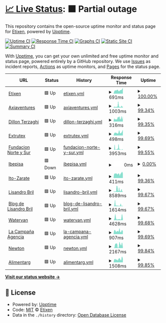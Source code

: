 # [📈 Live Status](https://Etixen.github.io/upptime): <!--live status--> **🟧 Partial outage**

This repository contains the open-source uptime monitor and status page for [Etixen](https://Etixen.github.io/upptime), powered by [Upptime](https://github.com/upptime/upptime).

[![Uptime CI](https://github.com/Etixen/upptime/workflows/Uptime%20CI/badge.svg)](https://github.com/Etixen/upptime/actions?query=workflow%3A%22Uptime+CI%22)
[![Response Time CI](https://github.com/Etixen/upptime/workflows/Response%20Time%20CI/badge.svg)](https://github.com/Etixen/upptime/actions?query=workflow%3A%22Response+Time+CI%22)
[![Graphs CI](https://github.com/Etixen/upptime/workflows/Graphs%20CI/badge.svg)](https://github.com/Etixen/upptime/actions?query=workflow%3A%22Graphs+CI%22)
[![Static Site CI](https://github.com/Etixen/upptime/workflows/Static%20Site%20CI/badge.svg)](https://github.com/Etixen/upptime/actions?query=workflow%3A%22Static+Site+CI%22)
[![Summary CI](https://github.com/Etixen/upptime/workflows/Summary%20CI/badge.svg)](https://github.com/Etixen/upptime/actions?query=workflow%3A%22Summary+CI%22)

With [Upptime](https://upptime.js.org), you can get your own unlimited and free uptime monitor and status page, powered entirely by a GitHub repository. We use [Issues](https://github.com/Etixen/upptime/issues) as incident reports, [Actions](https://github.com/Etixen/upptime/actions) as uptime monitors, and [Pages](https://Etixen.github.io/upptime) for the status page.

<!--start: status pages-->
<!-- This summary is generated by Upptime (https://github.com/upptime/upptime) -->
<!-- Do not edit this manually, your changes will be overwritten -->
<!-- prettier-ignore -->
| URL | Status | History | Response Time | Uptime |
| --- | ------ | ------- | ------------- | ------ |
| <img alt="" src="https://icons.duckduckgo.com/ip3/www.etixen.com.ico" height="13"> [Etixen](https://www.etixen.com) | 🟩 Up | [etixen.yml](https://github.com/Etixen/upptime/commits/HEAD/history/etixen.yml) | <details><summary><img alt="Response time graph" src="./graphs/etixen/response-time-week.png" height="20"> 691ms</summary><br><a href="https://etixen.github.io/upptime/history/etixen"><img alt="Response time 969" src="https://img.shields.io/endpoint?url=https%3A%2F%2Fraw.githubusercontent.com%2FEtixen%2Fupptime%2FHEAD%2Fapi%2Fetixen%2Fresponse-time.json"></a><br><a href="https://etixen.github.io/upptime/history/etixen"><img alt="24-hour response time 1095" src="https://img.shields.io/endpoint?url=https%3A%2F%2Fraw.githubusercontent.com%2FEtixen%2Fupptime%2FHEAD%2Fapi%2Fetixen%2Fresponse-time-day.json"></a><br><a href="https://etixen.github.io/upptime/history/etixen"><img alt="7-day response time 691" src="https://img.shields.io/endpoint?url=https%3A%2F%2Fraw.githubusercontent.com%2FEtixen%2Fupptime%2FHEAD%2Fapi%2Fetixen%2Fresponse-time-week.json"></a><br><a href="https://etixen.github.io/upptime/history/etixen"><img alt="30-day response time 620" src="https://img.shields.io/endpoint?url=https%3A%2F%2Fraw.githubusercontent.com%2FEtixen%2Fupptime%2FHEAD%2Fapi%2Fetixen%2Fresponse-time-month.json"></a><br><a href="https://etixen.github.io/upptime/history/etixen"><img alt="1-year response time 803" src="https://img.shields.io/endpoint?url=https%3A%2F%2Fraw.githubusercontent.com%2FEtixen%2Fupptime%2FHEAD%2Fapi%2Fetixen%2Fresponse-time-year.json"></a></details> | <details><summary><a href="https://etixen.github.io/upptime/history/etixen">100.00%</a></summary><a href="https://etixen.github.io/upptime/history/etixen"><img alt="All-time uptime 99.91%" src="https://img.shields.io/endpoint?url=https%3A%2F%2Fraw.githubusercontent.com%2FEtixen%2Fupptime%2FHEAD%2Fapi%2Fetixen%2Fuptime.json"></a><br><a href="https://etixen.github.io/upptime/history/etixen"><img alt="24-hour uptime 100.00%" src="https://img.shields.io/endpoint?url=https%3A%2F%2Fraw.githubusercontent.com%2FEtixen%2Fupptime%2FHEAD%2Fapi%2Fetixen%2Fuptime-day.json"></a><br><a href="https://etixen.github.io/upptime/history/etixen"><img alt="7-day uptime 100.00%" src="https://img.shields.io/endpoint?url=https%3A%2F%2Fraw.githubusercontent.com%2FEtixen%2Fupptime%2FHEAD%2Fapi%2Fetixen%2Fuptime-week.json"></a><br><a href="https://etixen.github.io/upptime/history/etixen"><img alt="30-day uptime 100.00%" src="https://img.shields.io/endpoint?url=https%3A%2F%2Fraw.githubusercontent.com%2FEtixen%2Fupptime%2FHEAD%2Fapi%2Fetixen%2Fuptime-month.json"></a><br><a href="https://etixen.github.io/upptime/history/etixen"><img alt="1-year uptime 100.00%" src="https://img.shields.io/endpoint?url=https%3A%2F%2Fraw.githubusercontent.com%2FEtixen%2Fupptime%2FHEAD%2Fapi%2Fetixen%2Fuptime-year.json"></a></details>
| <img alt="" src="https://icons.duckduckgo.com/ip3/www.axiaventures.com.ico" height="13"> [Axiaventures](http://www.axiaventures.com) | 🟩 Up | [axiaventures.yml](https://github.com/Etixen/upptime/commits/HEAD/history/axiaventures.yml) | <details><summary><img alt="Response time graph" src="./graphs/axiaventures/response-time-week.png" height="20"> 1003ms</summary><br><a href="https://etixen.github.io/upptime/history/axiaventures"><img alt="Response time 1316" src="https://img.shields.io/endpoint?url=https%3A%2F%2Fraw.githubusercontent.com%2FEtixen%2Fupptime%2FHEAD%2Fapi%2Faxiaventures%2Fresponse-time.json"></a><br><a href="https://etixen.github.io/upptime/history/axiaventures"><img alt="24-hour response time 979" src="https://img.shields.io/endpoint?url=https%3A%2F%2Fraw.githubusercontent.com%2FEtixen%2Fupptime%2FHEAD%2Fapi%2Faxiaventures%2Fresponse-time-day.json"></a><br><a href="https://etixen.github.io/upptime/history/axiaventures"><img alt="7-day response time 1003" src="https://img.shields.io/endpoint?url=https%3A%2F%2Fraw.githubusercontent.com%2FEtixen%2Fupptime%2FHEAD%2Fapi%2Faxiaventures%2Fresponse-time-week.json"></a><br><a href="https://etixen.github.io/upptime/history/axiaventures"><img alt="30-day response time 911" src="https://img.shields.io/endpoint?url=https%3A%2F%2Fraw.githubusercontent.com%2FEtixen%2Fupptime%2FHEAD%2Fapi%2Faxiaventures%2Fresponse-time-month.json"></a><br><a href="https://etixen.github.io/upptime/history/axiaventures"><img alt="1-year response time 1413" src="https://img.shields.io/endpoint?url=https%3A%2F%2Fraw.githubusercontent.com%2FEtixen%2Fupptime%2FHEAD%2Fapi%2Faxiaventures%2Fresponse-time-year.json"></a></details> | <details><summary><a href="https://etixen.github.io/upptime/history/axiaventures">99.34%</a></summary><a href="https://etixen.github.io/upptime/history/axiaventures"><img alt="All-time uptime 98.95%" src="https://img.shields.io/endpoint?url=https%3A%2F%2Fraw.githubusercontent.com%2FEtixen%2Fupptime%2FHEAD%2Fapi%2Faxiaventures%2Fuptime.json"></a><br><a href="https://etixen.github.io/upptime/history/axiaventures"><img alt="24-hour uptime 98.86%" src="https://img.shields.io/endpoint?url=https%3A%2F%2Fraw.githubusercontent.com%2FEtixen%2Fupptime%2FHEAD%2Fapi%2Faxiaventures%2Fuptime-day.json"></a><br><a href="https://etixen.github.io/upptime/history/axiaventures"><img alt="7-day uptime 99.34%" src="https://img.shields.io/endpoint?url=https%3A%2F%2Fraw.githubusercontent.com%2FEtixen%2Fupptime%2FHEAD%2Fapi%2Faxiaventures%2Fuptime-week.json"></a><br><a href="https://etixen.github.io/upptime/history/axiaventures"><img alt="30-day uptime 99.18%" src="https://img.shields.io/endpoint?url=https%3A%2F%2Fraw.githubusercontent.com%2FEtixen%2Fupptime%2FHEAD%2Fapi%2Faxiaventures%2Fuptime-month.json"></a><br><a href="https://etixen.github.io/upptime/history/axiaventures"><img alt="1-year uptime 99.75%" src="https://img.shields.io/endpoint?url=https%3A%2F%2Fraw.githubusercontent.com%2FEtixen%2Fupptime%2FHEAD%2Fapi%2Faxiaventures%2Fuptime-year.json"></a></details>
| <img alt="" src="https://icons.duckduckgo.com/ip3/www.dillonterzaghi.com.ar.ico" height="13"> [Dillon Terzaghi](https://www.dillonterzaghi.com.ar) | 🟩 Up | [dillon-terzaghi.yml](https://github.com/Etixen/upptime/commits/HEAD/history/dillon-terzaghi.yml) | <details><summary><img alt="Response time graph" src="./graphs/dillon-terzaghi/response-time-week.png" height="20"> 316ms</summary><br><a href="https://etixen.github.io/upptime/history/dillon-terzaghi"><img alt="Response time 359" src="https://img.shields.io/endpoint?url=https%3A%2F%2Fraw.githubusercontent.com%2FEtixen%2Fupptime%2FHEAD%2Fapi%2Fdillon-terzaghi%2Fresponse-time.json"></a><br><a href="https://etixen.github.io/upptime/history/dillon-terzaghi"><img alt="24-hour response time 409" src="https://img.shields.io/endpoint?url=https%3A%2F%2Fraw.githubusercontent.com%2FEtixen%2Fupptime%2FHEAD%2Fapi%2Fdillon-terzaghi%2Fresponse-time-day.json"></a><br><a href="https://etixen.github.io/upptime/history/dillon-terzaghi"><img alt="7-day response time 316" src="https://img.shields.io/endpoint?url=https%3A%2F%2Fraw.githubusercontent.com%2FEtixen%2Fupptime%2FHEAD%2Fapi%2Fdillon-terzaghi%2Fresponse-time-week.json"></a><br><a href="https://etixen.github.io/upptime/history/dillon-terzaghi"><img alt="30-day response time 330" src="https://img.shields.io/endpoint?url=https%3A%2F%2Fraw.githubusercontent.com%2FEtixen%2Fupptime%2FHEAD%2Fapi%2Fdillon-terzaghi%2Fresponse-time-month.json"></a><br><a href="https://etixen.github.io/upptime/history/dillon-terzaghi"><img alt="1-year response time 348" src="https://img.shields.io/endpoint?url=https%3A%2F%2Fraw.githubusercontent.com%2FEtixen%2Fupptime%2FHEAD%2Fapi%2Fdillon-terzaghi%2Fresponse-time-year.json"></a></details> | <details><summary><a href="https://etixen.github.io/upptime/history/dillon-terzaghi">99.35%</a></summary><a href="https://etixen.github.io/upptime/history/dillon-terzaghi"><img alt="All-time uptime 99.90%" src="https://img.shields.io/endpoint?url=https%3A%2F%2Fraw.githubusercontent.com%2FEtixen%2Fupptime%2FHEAD%2Fapi%2Fdillon-terzaghi%2Fuptime.json"></a><br><a href="https://etixen.github.io/upptime/history/dillon-terzaghi"><img alt="24-hour uptime 98.89%" src="https://img.shields.io/endpoint?url=https%3A%2F%2Fraw.githubusercontent.com%2FEtixen%2Fupptime%2FHEAD%2Fapi%2Fdillon-terzaghi%2Fuptime-day.json"></a><br><a href="https://etixen.github.io/upptime/history/dillon-terzaghi"><img alt="7-day uptime 99.35%" src="https://img.shields.io/endpoint?url=https%3A%2F%2Fraw.githubusercontent.com%2FEtixen%2Fupptime%2FHEAD%2Fapi%2Fdillon-terzaghi%2Fuptime-week.json"></a><br><a href="https://etixen.github.io/upptime/history/dillon-terzaghi"><img alt="30-day uptime 99.73%" src="https://img.shields.io/endpoint?url=https%3A%2F%2Fraw.githubusercontent.com%2FEtixen%2Fupptime%2FHEAD%2Fapi%2Fdillon-terzaghi%2Fuptime-month.json"></a><br><a href="https://etixen.github.io/upptime/history/dillon-terzaghi"><img alt="1-year uptime 99.85%" src="https://img.shields.io/endpoint?url=https%3A%2F%2Fraw.githubusercontent.com%2FEtixen%2Fupptime%2FHEAD%2Fapi%2Fdillon-terzaghi%2Fuptime-year.json"></a></details>
| <img alt="" src="https://icons.duckduckgo.com/ip3/www.extrutex.com.ar.ico" height="13"> [Extrutex](http://www.extrutex.com.ar) | 🟩 Up | [extrutex.yml](https://github.com/Etixen/upptime/commits/HEAD/history/extrutex.yml) | <details><summary><img alt="Response time graph" src="./graphs/extrutex/response-time-week.png" height="20"> 498ms</summary><br><a href="https://etixen.github.io/upptime/history/extrutex"><img alt="Response time 553" src="https://img.shields.io/endpoint?url=https%3A%2F%2Fraw.githubusercontent.com%2FEtixen%2Fupptime%2FHEAD%2Fapi%2Fextrutex%2Fresponse-time.json"></a><br><a href="https://etixen.github.io/upptime/history/extrutex"><img alt="24-hour response time 748" src="https://img.shields.io/endpoint?url=https%3A%2F%2Fraw.githubusercontent.com%2FEtixen%2Fupptime%2FHEAD%2Fapi%2Fextrutex%2Fresponse-time-day.json"></a><br><a href="https://etixen.github.io/upptime/history/extrutex"><img alt="7-day response time 498" src="https://img.shields.io/endpoint?url=https%3A%2F%2Fraw.githubusercontent.com%2FEtixen%2Fupptime%2FHEAD%2Fapi%2Fextrutex%2Fresponse-time-week.json"></a><br><a href="https://etixen.github.io/upptime/history/extrutex"><img alt="30-day response time 498" src="https://img.shields.io/endpoint?url=https%3A%2F%2Fraw.githubusercontent.com%2FEtixen%2Fupptime%2FHEAD%2Fapi%2Fextrutex%2Fresponse-time-month.json"></a><br><a href="https://etixen.github.io/upptime/history/extrutex"><img alt="1-year response time 515" src="https://img.shields.io/endpoint?url=https%3A%2F%2Fraw.githubusercontent.com%2FEtixen%2Fupptime%2FHEAD%2Fapi%2Fextrutex%2Fresponse-time-year.json"></a></details> | <details><summary><a href="https://etixen.github.io/upptime/history/extrutex">99.69%</a></summary><a href="https://etixen.github.io/upptime/history/extrutex"><img alt="All-time uptime 99.93%" src="https://img.shields.io/endpoint?url=https%3A%2F%2Fraw.githubusercontent.com%2FEtixen%2Fupptime%2FHEAD%2Fapi%2Fextrutex%2Fuptime.json"></a><br><a href="https://etixen.github.io/upptime/history/extrutex"><img alt="24-hour uptime 100.00%" src="https://img.shields.io/endpoint?url=https%3A%2F%2Fraw.githubusercontent.com%2FEtixen%2Fupptime%2FHEAD%2Fapi%2Fextrutex%2Fuptime-day.json"></a><br><a href="https://etixen.github.io/upptime/history/extrutex"><img alt="7-day uptime 99.69%" src="https://img.shields.io/endpoint?url=https%3A%2F%2Fraw.githubusercontent.com%2FEtixen%2Fupptime%2FHEAD%2Fapi%2Fextrutex%2Fuptime-week.json"></a><br><a href="https://etixen.github.io/upptime/history/extrutex"><img alt="30-day uptime 99.82%" src="https://img.shields.io/endpoint?url=https%3A%2F%2Fraw.githubusercontent.com%2FEtixen%2Fupptime%2FHEAD%2Fapi%2Fextrutex%2Fuptime-month.json"></a><br><a href="https://etixen.github.io/upptime/history/extrutex"><img alt="1-year uptime 99.88%" src="https://img.shields.io/endpoint?url=https%3A%2F%2Fraw.githubusercontent.com%2FEtixen%2Fupptime%2FHEAD%2Fapi%2Fextrutex%2Fuptime-year.json"></a></details>
| <img alt="" src="https://icons.duckduckgo.com/ip3/www.fundacionnorteysur.org.ar.ico" height="13"> [Fundacion Norte y Sur](http://www.fundacionnorteysur.org.ar) | 🟩 Up | [fundacion-norte-y-sur.yml](https://github.com/Etixen/upptime/commits/HEAD/history/fundacion-norte-y-sur.yml) | <details><summary><img alt="Response time graph" src="./graphs/fundacion-norte-y-sur/response-time-week.png" height="20"> 3953ms</summary><br><a href="https://etixen.github.io/upptime/history/fundacion-norte-y-sur"><img alt="Response time 936" src="https://img.shields.io/endpoint?url=https%3A%2F%2Fraw.githubusercontent.com%2FEtixen%2Fupptime%2FHEAD%2Fapi%2Ffundacion-norte-y-sur%2Fresponse-time.json"></a><br><a href="https://etixen.github.io/upptime/history/fundacion-norte-y-sur"><img alt="24-hour response time 1516" src="https://img.shields.io/endpoint?url=https%3A%2F%2Fraw.githubusercontent.com%2FEtixen%2Fupptime%2FHEAD%2Fapi%2Ffundacion-norte-y-sur%2Fresponse-time-day.json"></a><br><a href="https://etixen.github.io/upptime/history/fundacion-norte-y-sur"><img alt="7-day response time 3953" src="https://img.shields.io/endpoint?url=https%3A%2F%2Fraw.githubusercontent.com%2FEtixen%2Fupptime%2FHEAD%2Fapi%2Ffundacion-norte-y-sur%2Fresponse-time-week.json"></a><br><a href="https://etixen.github.io/upptime/history/fundacion-norte-y-sur"><img alt="30-day response time 1944" src="https://img.shields.io/endpoint?url=https%3A%2F%2Fraw.githubusercontent.com%2FEtixen%2Fupptime%2FHEAD%2Fapi%2Ffundacion-norte-y-sur%2Fresponse-time-month.json"></a><br><a href="https://etixen.github.io/upptime/history/fundacion-norte-y-sur"><img alt="1-year response time 978" src="https://img.shields.io/endpoint?url=https%3A%2F%2Fraw.githubusercontent.com%2FEtixen%2Fupptime%2FHEAD%2Fapi%2Ffundacion-norte-y-sur%2Fresponse-time-year.json"></a></details> | <details><summary><a href="https://etixen.github.io/upptime/history/fundacion-norte-y-sur">99.55%</a></summary><a href="https://etixen.github.io/upptime/history/fundacion-norte-y-sur"><img alt="All-time uptime 99.06%" src="https://img.shields.io/endpoint?url=https%3A%2F%2Fraw.githubusercontent.com%2FEtixen%2Fupptime%2FHEAD%2Fapi%2Ffundacion-norte-y-sur%2Fuptime.json"></a><br><a href="https://etixen.github.io/upptime/history/fundacion-norte-y-sur"><img alt="24-hour uptime 100.00%" src="https://img.shields.io/endpoint?url=https%3A%2F%2Fraw.githubusercontent.com%2FEtixen%2Fupptime%2FHEAD%2Fapi%2Ffundacion-norte-y-sur%2Fuptime-day.json"></a><br><a href="https://etixen.github.io/upptime/history/fundacion-norte-y-sur"><img alt="7-day uptime 99.55%" src="https://img.shields.io/endpoint?url=https%3A%2F%2Fraw.githubusercontent.com%2FEtixen%2Fupptime%2FHEAD%2Fapi%2Ffundacion-norte-y-sur%2Fuptime-week.json"></a><br><a href="https://etixen.github.io/upptime/history/fundacion-norte-y-sur"><img alt="30-day uptime 99.44%" src="https://img.shields.io/endpoint?url=https%3A%2F%2Fraw.githubusercontent.com%2FEtixen%2Fupptime%2FHEAD%2Fapi%2Ffundacion-norte-y-sur%2Fuptime-month.json"></a><br><a href="https://etixen.github.io/upptime/history/fundacion-norte-y-sur"><img alt="1-year uptime 99.81%" src="https://img.shields.io/endpoint?url=https%3A%2F%2Fraw.githubusercontent.com%2FEtixen%2Fupptime%2FHEAD%2Fapi%2Ffundacion-norte-y-sur%2Fuptime-year.json"></a></details>
| <img alt="" src="https://icons.duckduckgo.com/ip3/ibepisa.com.ar.ico" height="13"> [Ibepisa](http://ibepisa.com.ar) | 🟥 Down | [ibepisa.yml](https://github.com/Etixen/upptime/commits/HEAD/history/ibepisa.yml) | <details><summary><img alt="Response time graph" src="./graphs/ibepisa/response-time-week.png" height="20"> 0ms</summary><br><a href="https://etixen.github.io/upptime/history/ibepisa"><img alt="Response time 289" src="https://img.shields.io/endpoint?url=https%3A%2F%2Fraw.githubusercontent.com%2FEtixen%2Fupptime%2FHEAD%2Fapi%2Fibepisa%2Fresponse-time.json"></a><br><a href="https://etixen.github.io/upptime/history/ibepisa"><img alt="24-hour response time 0" src="https://img.shields.io/endpoint?url=https%3A%2F%2Fraw.githubusercontent.com%2FEtixen%2Fupptime%2FHEAD%2Fapi%2Fibepisa%2Fresponse-time-day.json"></a><br><a href="https://etixen.github.io/upptime/history/ibepisa"><img alt="7-day response time 0" src="https://img.shields.io/endpoint?url=https%3A%2F%2Fraw.githubusercontent.com%2FEtixen%2Fupptime%2FHEAD%2Fapi%2Fibepisa%2Fresponse-time-week.json"></a><br><a href="https://etixen.github.io/upptime/history/ibepisa"><img alt="30-day response time 0" src="https://img.shields.io/endpoint?url=https%3A%2F%2Fraw.githubusercontent.com%2FEtixen%2Fupptime%2FHEAD%2Fapi%2Fibepisa%2Fresponse-time-month.json"></a><br><a href="https://etixen.github.io/upptime/history/ibepisa"><img alt="1-year response time 274" src="https://img.shields.io/endpoint?url=https%3A%2F%2Fraw.githubusercontent.com%2FEtixen%2Fupptime%2FHEAD%2Fapi%2Fibepisa%2Fresponse-time-year.json"></a></details> | <details><summary><a href="https://etixen.github.io/upptime/history/ibepisa">0.00%</a></summary><a href="https://etixen.github.io/upptime/history/ibepisa"><img alt="All-time uptime 82.84%" src="https://img.shields.io/endpoint?url=https%3A%2F%2Fraw.githubusercontent.com%2FEtixen%2Fupptime%2FHEAD%2Fapi%2Fibepisa%2Fuptime.json"></a><br><a href="https://etixen.github.io/upptime/history/ibepisa"><img alt="24-hour uptime 0.00%" src="https://img.shields.io/endpoint?url=https%3A%2F%2Fraw.githubusercontent.com%2FEtixen%2Fupptime%2FHEAD%2Fapi%2Fibepisa%2Fuptime-day.json"></a><br><a href="https://etixen.github.io/upptime/history/ibepisa"><img alt="7-day uptime 0.00%" src="https://img.shields.io/endpoint?url=https%3A%2F%2Fraw.githubusercontent.com%2FEtixen%2Fupptime%2FHEAD%2Fapi%2Fibepisa%2Fuptime-week.json"></a><br><a href="https://etixen.github.io/upptime/history/ibepisa"><img alt="30-day uptime 0.00%" src="https://img.shields.io/endpoint?url=https%3A%2F%2Fraw.githubusercontent.com%2FEtixen%2Fupptime%2FHEAD%2Fapi%2Fibepisa%2Fuptime-month.json"></a><br><a href="https://etixen.github.io/upptime/history/ibepisa"><img alt="1-year uptime 53.35%" src="https://img.shields.io/endpoint?url=https%3A%2F%2Fraw.githubusercontent.com%2FEtixen%2Fupptime%2FHEAD%2Fapi%2Fibepisa%2Fuptime-year.json"></a></details>
| <img alt="" src="https://icons.duckduckgo.com/ip3/www.ito-zarate.com.ar.ico" height="13"> [Ito-Zarate](http://www.ito-zarate.com.ar) | 🟩 Up | [ito-zarate.yml](https://github.com/Etixen/upptime/commits/HEAD/history/ito-zarate.yml) | <details><summary><img alt="Response time graph" src="./graphs/ito-zarate/response-time-week.png" height="20"> 411ms</summary><br><a href="https://etixen.github.io/upptime/history/ito-zarate"><img alt="Response time 542" src="https://img.shields.io/endpoint?url=https%3A%2F%2Fraw.githubusercontent.com%2FEtixen%2Fupptime%2FHEAD%2Fapi%2Fito-zarate%2Fresponse-time.json"></a><br><a href="https://etixen.github.io/upptime/history/ito-zarate"><img alt="24-hour response time 494" src="https://img.shields.io/endpoint?url=https%3A%2F%2Fraw.githubusercontent.com%2FEtixen%2Fupptime%2FHEAD%2Fapi%2Fito-zarate%2Fresponse-time-day.json"></a><br><a href="https://etixen.github.io/upptime/history/ito-zarate"><img alt="7-day response time 411" src="https://img.shields.io/endpoint?url=https%3A%2F%2Fraw.githubusercontent.com%2FEtixen%2Fupptime%2FHEAD%2Fapi%2Fito-zarate%2Fresponse-time-week.json"></a><br><a href="https://etixen.github.io/upptime/history/ito-zarate"><img alt="30-day response time 813" src="https://img.shields.io/endpoint?url=https%3A%2F%2Fraw.githubusercontent.com%2FEtixen%2Fupptime%2FHEAD%2Fapi%2Fito-zarate%2Fresponse-time-month.json"></a><br><a href="https://etixen.github.io/upptime/history/ito-zarate"><img alt="1-year response time 489" src="https://img.shields.io/endpoint?url=https%3A%2F%2Fraw.githubusercontent.com%2FEtixen%2Fupptime%2FHEAD%2Fapi%2Fito-zarate%2Fresponse-time-year.json"></a></details> | <details><summary><a href="https://etixen.github.io/upptime/history/ito-zarate">99.36%</a></summary><a href="https://etixen.github.io/upptime/history/ito-zarate"><img alt="All-time uptime 93.52%" src="https://img.shields.io/endpoint?url=https%3A%2F%2Fraw.githubusercontent.com%2FEtixen%2Fupptime%2FHEAD%2Fapi%2Fito-zarate%2Fuptime.json"></a><br><a href="https://etixen.github.io/upptime/history/ito-zarate"><img alt="24-hour uptime 98.01%" src="https://img.shields.io/endpoint?url=https%3A%2F%2Fraw.githubusercontent.com%2FEtixen%2Fupptime%2FHEAD%2Fapi%2Fito-zarate%2Fuptime-day.json"></a><br><a href="https://etixen.github.io/upptime/history/ito-zarate"><img alt="7-day uptime 99.36%" src="https://img.shields.io/endpoint?url=https%3A%2F%2Fraw.githubusercontent.com%2FEtixen%2Fupptime%2FHEAD%2Fapi%2Fito-zarate%2Fuptime-week.json"></a><br><a href="https://etixen.github.io/upptime/history/ito-zarate"><img alt="30-day uptime 99.02%" src="https://img.shields.io/endpoint?url=https%3A%2F%2Fraw.githubusercontent.com%2FEtixen%2Fupptime%2FHEAD%2Fapi%2Fito-zarate%2Fuptime-month.json"></a><br><a href="https://etixen.github.io/upptime/history/ito-zarate"><img alt="1-year uptime 81.27%" src="https://img.shields.io/endpoint?url=https%3A%2F%2Fraw.githubusercontent.com%2FEtixen%2Fupptime%2FHEAD%2Fapi%2Fito-zarate%2Fuptime-year.json"></a></details>
| <img alt="" src="https://icons.duckduckgo.com/ip3/www.lisandrobril.com.ico" height="13"> [Lisandro Bril](https://www.lisandrobril.com) | 🟩 Up | [lisandro-bril.yml](https://github.com/Etixen/upptime/commits/HEAD/history/lisandro-bril.yml) | <details><summary><img alt="Response time graph" src="./graphs/lisandro-bril/response-time-week.png" height="20"> 8589ms</summary><br><a href="https://etixen.github.io/upptime/history/lisandro-bril"><img alt="Response time 2460" src="https://img.shields.io/endpoint?url=https%3A%2F%2Fraw.githubusercontent.com%2FEtixen%2Fupptime%2FHEAD%2Fapi%2Flisandro-bril%2Fresponse-time.json"></a><br><a href="https://etixen.github.io/upptime/history/lisandro-bril"><img alt="24-hour response time 5971" src="https://img.shields.io/endpoint?url=https%3A%2F%2Fraw.githubusercontent.com%2FEtixen%2Fupptime%2FHEAD%2Fapi%2Flisandro-bril%2Fresponse-time-day.json"></a><br><a href="https://etixen.github.io/upptime/history/lisandro-bril"><img alt="7-day response time 8589" src="https://img.shields.io/endpoint?url=https%3A%2F%2Fraw.githubusercontent.com%2FEtixen%2Fupptime%2FHEAD%2Fapi%2Flisandro-bril%2Fresponse-time-week.json"></a><br><a href="https://etixen.github.io/upptime/history/lisandro-bril"><img alt="30-day response time 4951" src="https://img.shields.io/endpoint?url=https%3A%2F%2Fraw.githubusercontent.com%2FEtixen%2Fupptime%2FHEAD%2Fapi%2Flisandro-bril%2Fresponse-time-month.json"></a><br><a href="https://etixen.github.io/upptime/history/lisandro-bril"><img alt="1-year response time 3079" src="https://img.shields.io/endpoint?url=https%3A%2F%2Fraw.githubusercontent.com%2FEtixen%2Fupptime%2FHEAD%2Fapi%2Flisandro-bril%2Fresponse-time-year.json"></a></details> | <details><summary><a href="https://etixen.github.io/upptime/history/lisandro-bril">99.67%</a></summary><a href="https://etixen.github.io/upptime/history/lisandro-bril"><img alt="All-time uptime 99.76%" src="https://img.shields.io/endpoint?url=https%3A%2F%2Fraw.githubusercontent.com%2FEtixen%2Fupptime%2FHEAD%2Fapi%2Flisandro-bril%2Fuptime.json"></a><br><a href="https://etixen.github.io/upptime/history/lisandro-bril"><img alt="24-hour uptime 100.00%" src="https://img.shields.io/endpoint?url=https%3A%2F%2Fraw.githubusercontent.com%2FEtixen%2Fupptime%2FHEAD%2Fapi%2Flisandro-bril%2Fuptime-day.json"></a><br><a href="https://etixen.github.io/upptime/history/lisandro-bril"><img alt="7-day uptime 99.67%" src="https://img.shields.io/endpoint?url=https%3A%2F%2Fraw.githubusercontent.com%2FEtixen%2Fupptime%2FHEAD%2Fapi%2Flisandro-bril%2Fuptime-week.json"></a><br><a href="https://etixen.github.io/upptime/history/lisandro-bril"><img alt="30-day uptime 99.68%" src="https://img.shields.io/endpoint?url=https%3A%2F%2Fraw.githubusercontent.com%2FEtixen%2Fupptime%2FHEAD%2Fapi%2Flisandro-bril%2Fuptime-month.json"></a><br><a href="https://etixen.github.io/upptime/history/lisandro-bril"><img alt="1-year uptime 99.61%" src="https://img.shields.io/endpoint?url=https%3A%2F%2Fraw.githubusercontent.com%2FEtixen%2Fupptime%2FHEAD%2Fapi%2Flisandro-bril%2Fuptime-year.json"></a></details>
| <img alt="" src="https://icons.duckduckgo.com/ip3/blog.lisandrobril.com.ico" height="13"> [Blog de Lisandro Bril](https://blog.lisandrobril.com) | 🟩 Up | [blog-de-lisandro-bril.yml](https://github.com/Etixen/upptime/commits/HEAD/history/blog-de-lisandro-bril.yml) | <details><summary><img alt="Response time graph" src="./graphs/blog-de-lisandro-bril/response-time-week.png" height="20"> 1614ms</summary><br><a href="https://etixen.github.io/upptime/history/blog-de-lisandro-bril"><img alt="Response time 667" src="https://img.shields.io/endpoint?url=https%3A%2F%2Fraw.githubusercontent.com%2FEtixen%2Fupptime%2FHEAD%2Fapi%2Fblog-de-lisandro-bril%2Fresponse-time.json"></a><br><a href="https://etixen.github.io/upptime/history/blog-de-lisandro-bril"><img alt="24-hour response time 1367" src="https://img.shields.io/endpoint?url=https%3A%2F%2Fraw.githubusercontent.com%2FEtixen%2Fupptime%2FHEAD%2Fapi%2Fblog-de-lisandro-bril%2Fresponse-time-day.json"></a><br><a href="https://etixen.github.io/upptime/history/blog-de-lisandro-bril"><img alt="7-day response time 1614" src="https://img.shields.io/endpoint?url=https%3A%2F%2Fraw.githubusercontent.com%2FEtixen%2Fupptime%2FHEAD%2Fapi%2Fblog-de-lisandro-bril%2Fresponse-time-week.json"></a><br><a href="https://etixen.github.io/upptime/history/blog-de-lisandro-bril"><img alt="30-day response time 964" src="https://img.shields.io/endpoint?url=https%3A%2F%2Fraw.githubusercontent.com%2FEtixen%2Fupptime%2FHEAD%2Fapi%2Fblog-de-lisandro-bril%2Fresponse-time-month.json"></a><br><a href="https://etixen.github.io/upptime/history/blog-de-lisandro-bril"><img alt="1-year response time 749" src="https://img.shields.io/endpoint?url=https%3A%2F%2Fraw.githubusercontent.com%2FEtixen%2Fupptime%2FHEAD%2Fapi%2Fblog-de-lisandro-bril%2Fresponse-time-year.json"></a></details> | <details><summary><a href="https://etixen.github.io/upptime/history/blog-de-lisandro-bril">99.67%</a></summary><a href="https://etixen.github.io/upptime/history/blog-de-lisandro-bril"><img alt="All-time uptime 99.85%" src="https://img.shields.io/endpoint?url=https%3A%2F%2Fraw.githubusercontent.com%2FEtixen%2Fupptime%2FHEAD%2Fapi%2Fblog-de-lisandro-bril%2Fuptime.json"></a><br><a href="https://etixen.github.io/upptime/history/blog-de-lisandro-bril"><img alt="24-hour uptime 100.00%" src="https://img.shields.io/endpoint?url=https%3A%2F%2Fraw.githubusercontent.com%2FEtixen%2Fupptime%2FHEAD%2Fapi%2Fblog-de-lisandro-bril%2Fuptime-day.json"></a><br><a href="https://etixen.github.io/upptime/history/blog-de-lisandro-bril"><img alt="7-day uptime 99.67%" src="https://img.shields.io/endpoint?url=https%3A%2F%2Fraw.githubusercontent.com%2FEtixen%2Fupptime%2FHEAD%2Fapi%2Fblog-de-lisandro-bril%2Fuptime-week.json"></a><br><a href="https://etixen.github.io/upptime/history/blog-de-lisandro-bril"><img alt="30-day uptime 99.68%" src="https://img.shields.io/endpoint?url=https%3A%2F%2Fraw.githubusercontent.com%2FEtixen%2Fupptime%2FHEAD%2Fapi%2Fblog-de-lisandro-bril%2Fuptime-month.json"></a><br><a href="https://etixen.github.io/upptime/history/blog-de-lisandro-bril"><img alt="1-year uptime 99.69%" src="https://img.shields.io/endpoint?url=https%3A%2F%2Fraw.githubusercontent.com%2FEtixen%2Fupptime%2FHEAD%2Fapi%2Fblog-de-lisandro-bril%2Fuptime-year.json"></a></details>
| <img alt="" src="https://icons.duckduckgo.com/ip3/watervan.com.ar.ico" height="13"> [Watervan](https://watervan.com.ar) | 🟩 Up | [watervan.yml](https://github.com/Etixen/upptime/commits/HEAD/history/watervan.yml) | <details><summary><img alt="Response time graph" src="./graphs/watervan/response-time-week.png" height="20"> 4628ms</summary><br><a href="https://etixen.github.io/upptime/history/watervan"><img alt="Response time 2483" src="https://img.shields.io/endpoint?url=https%3A%2F%2Fraw.githubusercontent.com%2FEtixen%2Fupptime%2FHEAD%2Fapi%2Fwatervan%2Fresponse-time.json"></a><br><a href="https://etixen.github.io/upptime/history/watervan"><img alt="24-hour response time 8845" src="https://img.shields.io/endpoint?url=https%3A%2F%2Fraw.githubusercontent.com%2FEtixen%2Fupptime%2FHEAD%2Fapi%2Fwatervan%2Fresponse-time-day.json"></a><br><a href="https://etixen.github.io/upptime/history/watervan"><img alt="7-day response time 4628" src="https://img.shields.io/endpoint?url=https%3A%2F%2Fraw.githubusercontent.com%2FEtixen%2Fupptime%2FHEAD%2Fapi%2Fwatervan%2Fresponse-time-week.json"></a><br><a href="https://etixen.github.io/upptime/history/watervan"><img alt="30-day response time 3643" src="https://img.shields.io/endpoint?url=https%3A%2F%2Fraw.githubusercontent.com%2FEtixen%2Fupptime%2FHEAD%2Fapi%2Fwatervan%2Fresponse-time-month.json"></a><br><a href="https://etixen.github.io/upptime/history/watervan"><img alt="1-year response time 2634" src="https://img.shields.io/endpoint?url=https%3A%2F%2Fraw.githubusercontent.com%2FEtixen%2Fupptime%2FHEAD%2Fapi%2Fwatervan%2Fresponse-time-year.json"></a></details> | <details><summary><a href="https://etixen.github.io/upptime/history/watervan">99.68%</a></summary><a href="https://etixen.github.io/upptime/history/watervan"><img alt="All-time uptime 88.60%" src="https://img.shields.io/endpoint?url=https%3A%2F%2Fraw.githubusercontent.com%2FEtixen%2Fupptime%2FHEAD%2Fapi%2Fwatervan%2Fuptime.json"></a><br><a href="https://etixen.github.io/upptime/history/watervan"><img alt="24-hour uptime 100.00%" src="https://img.shields.io/endpoint?url=https%3A%2F%2Fraw.githubusercontent.com%2FEtixen%2Fupptime%2FHEAD%2Fapi%2Fwatervan%2Fuptime-day.json"></a><br><a href="https://etixen.github.io/upptime/history/watervan"><img alt="7-day uptime 99.68%" src="https://img.shields.io/endpoint?url=https%3A%2F%2Fraw.githubusercontent.com%2FEtixen%2Fupptime%2FHEAD%2Fapi%2Fwatervan%2Fuptime-week.json"></a><br><a href="https://etixen.github.io/upptime/history/watervan"><img alt="30-day uptime 99.86%" src="https://img.shields.io/endpoint?url=https%3A%2F%2Fraw.githubusercontent.com%2FEtixen%2Fupptime%2FHEAD%2Fapi%2Fwatervan%2Fuptime-month.json"></a><br><a href="https://etixen.github.io/upptime/history/watervan"><img alt="1-year uptime 99.70%" src="https://img.shields.io/endpoint?url=https%3A%2F%2Fraw.githubusercontent.com%2FEtixen%2Fupptime%2FHEAD%2Fapi%2Fwatervan%2Fuptime-year.json"></a></details>
| <img alt="" src="https://icons.duckduckgo.com/ip3/agencialc.com.ar.ico" height="13"> [La Campaña Agencia](https://agencialc.com.ar) | 🟩 Up | [la-campana-agencia.yml](https://github.com/Etixen/upptime/commits/HEAD/history/la-campana-agencia.yml) | <details><summary><img alt="Response time graph" src="./graphs/la-campana-agencia/response-time-week.png" height="20"> 907ms</summary><br><a href="https://etixen.github.io/upptime/history/la-campana-agencia"><img alt="Response time 705" src="https://img.shields.io/endpoint?url=https%3A%2F%2Fraw.githubusercontent.com%2FEtixen%2Fupptime%2FHEAD%2Fapi%2Fla-campana-agencia%2Fresponse-time.json"></a><br><a href="https://etixen.github.io/upptime/history/la-campana-agencia"><img alt="24-hour response time 992" src="https://img.shields.io/endpoint?url=https%3A%2F%2Fraw.githubusercontent.com%2FEtixen%2Fupptime%2FHEAD%2Fapi%2Fla-campana-agencia%2Fresponse-time-day.json"></a><br><a href="https://etixen.github.io/upptime/history/la-campana-agencia"><img alt="7-day response time 907" src="https://img.shields.io/endpoint?url=https%3A%2F%2Fraw.githubusercontent.com%2FEtixen%2Fupptime%2FHEAD%2Fapi%2Fla-campana-agencia%2Fresponse-time-week.json"></a><br><a href="https://etixen.github.io/upptime/history/la-campana-agencia"><img alt="30-day response time 773" src="https://img.shields.io/endpoint?url=https%3A%2F%2Fraw.githubusercontent.com%2FEtixen%2Fupptime%2FHEAD%2Fapi%2Fla-campana-agencia%2Fresponse-time-month.json"></a><br><a href="https://etixen.github.io/upptime/history/la-campana-agencia"><img alt="1-year response time 742" src="https://img.shields.io/endpoint?url=https%3A%2F%2Fraw.githubusercontent.com%2FEtixen%2Fupptime%2FHEAD%2Fapi%2Fla-campana-agencia%2Fresponse-time-year.json"></a></details> | <details><summary><a href="https://etixen.github.io/upptime/history/la-campana-agencia">99.69%</a></summary><a href="https://etixen.github.io/upptime/history/la-campana-agencia"><img alt="All-time uptime 99.69%" src="https://img.shields.io/endpoint?url=https%3A%2F%2Fraw.githubusercontent.com%2FEtixen%2Fupptime%2FHEAD%2Fapi%2Fla-campana-agencia%2Fuptime.json"></a><br><a href="https://etixen.github.io/upptime/history/la-campana-agencia"><img alt="24-hour uptime 100.00%" src="https://img.shields.io/endpoint?url=https%3A%2F%2Fraw.githubusercontent.com%2FEtixen%2Fupptime%2FHEAD%2Fapi%2Fla-campana-agencia%2Fuptime-day.json"></a><br><a href="https://etixen.github.io/upptime/history/la-campana-agencia"><img alt="7-day uptime 99.69%" src="https://img.shields.io/endpoint?url=https%3A%2F%2Fraw.githubusercontent.com%2FEtixen%2Fupptime%2FHEAD%2Fapi%2Fla-campana-agencia%2Fuptime-week.json"></a><br><a href="https://etixen.github.io/upptime/history/la-campana-agencia"><img alt="30-day uptime 99.93%" src="https://img.shields.io/endpoint?url=https%3A%2F%2Fraw.githubusercontent.com%2FEtixen%2Fupptime%2FHEAD%2Fapi%2Fla-campana-agencia%2Fuptime-month.json"></a><br><a href="https://etixen.github.io/upptime/history/la-campana-agencia"><img alt="1-year uptime 99.90%" src="https://img.shields.io/endpoint?url=https%3A%2F%2Fraw.githubusercontent.com%2FEtixen%2Fupptime%2FHEAD%2Fapi%2Fla-campana-agencia%2Fuptime-year.json"></a></details>
| <img alt="" src="https://icons.duckduckgo.com/ip3/www.newton.com.ar.ico" height="13"> [Newton](https://www.newton.com.ar) | 🟩 Up | [newton.yml](https://github.com/Etixen/upptime/commits/HEAD/history/newton.yml) | <details><summary><img alt="Response time graph" src="./graphs/newton/response-time-week.png" height="20"> 2167ms</summary><br><a href="https://etixen.github.io/upptime/history/newton"><img alt="Response time 951" src="https://img.shields.io/endpoint?url=https%3A%2F%2Fraw.githubusercontent.com%2FEtixen%2Fupptime%2FHEAD%2Fapi%2Fnewton%2Fresponse-time.json"></a><br><a href="https://etixen.github.io/upptime/history/newton"><img alt="24-hour response time 2308" src="https://img.shields.io/endpoint?url=https%3A%2F%2Fraw.githubusercontent.com%2FEtixen%2Fupptime%2FHEAD%2Fapi%2Fnewton%2Fresponse-time-day.json"></a><br><a href="https://etixen.github.io/upptime/history/newton"><img alt="7-day response time 2167" src="https://img.shields.io/endpoint?url=https%3A%2F%2Fraw.githubusercontent.com%2FEtixen%2Fupptime%2FHEAD%2Fapi%2Fnewton%2Fresponse-time-week.json"></a><br><a href="https://etixen.github.io/upptime/history/newton"><img alt="30-day response time 2247" src="https://img.shields.io/endpoint?url=https%3A%2F%2Fraw.githubusercontent.com%2FEtixen%2Fupptime%2FHEAD%2Fapi%2Fnewton%2Fresponse-time-month.json"></a><br><a href="https://etixen.github.io/upptime/history/newton"><img alt="1-year response time 921" src="https://img.shields.io/endpoint?url=https%3A%2F%2Fraw.githubusercontent.com%2FEtixen%2Fupptime%2FHEAD%2Fapi%2Fnewton%2Fresponse-time-year.json"></a></details> | <details><summary><a href="https://etixen.github.io/upptime/history/newton">99.84%</a></summary><a href="https://etixen.github.io/upptime/history/newton"><img alt="All-time uptime 67.04%" src="https://img.shields.io/endpoint?url=https%3A%2F%2Fraw.githubusercontent.com%2FEtixen%2Fupptime%2FHEAD%2Fapi%2Fnewton%2Fuptime.json"></a><br><a href="https://etixen.github.io/upptime/history/newton"><img alt="24-hour uptime 100.00%" src="https://img.shields.io/endpoint?url=https%3A%2F%2Fraw.githubusercontent.com%2FEtixen%2Fupptime%2FHEAD%2Fapi%2Fnewton%2Fuptime-day.json"></a><br><a href="https://etixen.github.io/upptime/history/newton"><img alt="7-day uptime 99.84%" src="https://img.shields.io/endpoint?url=https%3A%2F%2Fraw.githubusercontent.com%2FEtixen%2Fupptime%2FHEAD%2Fapi%2Fnewton%2Fuptime-week.json"></a><br><a href="https://etixen.github.io/upptime/history/newton"><img alt="30-day uptime 22.84%" src="https://img.shields.io/endpoint?url=https%3A%2F%2Fraw.githubusercontent.com%2FEtixen%2Fupptime%2FHEAD%2Fapi%2Fnewton%2Fuptime-month.json"></a><br><a href="https://etixen.github.io/upptime/history/newton"><img alt="1-year uptime 67.05%" src="https://img.shields.io/endpoint?url=https%3A%2F%2Fraw.githubusercontent.com%2FEtixen%2Fupptime%2FHEAD%2Fapi%2Fnewton%2Fuptime-year.json"></a></details>
| <img alt="" src="https://icons.duckduckgo.com/ip3/alimentarg.com.ar.ico" height="13"> [Alimentarg](https://alimentarg.com.ar) | 🟩 Up | [alimentarg.yml](https://github.com/Etixen/upptime/commits/HEAD/history/alimentarg.yml) | <details><summary><img alt="Response time graph" src="./graphs/alimentarg/response-time-week.png" height="20"> 1508ms</summary><br><a href="https://etixen.github.io/upptime/history/alimentarg"><img alt="Response time 1157" src="https://img.shields.io/endpoint?url=https%3A%2F%2Fraw.githubusercontent.com%2FEtixen%2Fupptime%2FHEAD%2Fapi%2Falimentarg%2Fresponse-time.json"></a><br><a href="https://etixen.github.io/upptime/history/alimentarg"><img alt="24-hour response time 2201" src="https://img.shields.io/endpoint?url=https%3A%2F%2Fraw.githubusercontent.com%2FEtixen%2Fupptime%2FHEAD%2Fapi%2Falimentarg%2Fresponse-time-day.json"></a><br><a href="https://etixen.github.io/upptime/history/alimentarg"><img alt="7-day response time 1508" src="https://img.shields.io/endpoint?url=https%3A%2F%2Fraw.githubusercontent.com%2FEtixen%2Fupptime%2FHEAD%2Fapi%2Falimentarg%2Fresponse-time-week.json"></a><br><a href="https://etixen.github.io/upptime/history/alimentarg"><img alt="30-day response time 1304" src="https://img.shields.io/endpoint?url=https%3A%2F%2Fraw.githubusercontent.com%2FEtixen%2Fupptime%2FHEAD%2Fapi%2Falimentarg%2Fresponse-time-month.json"></a><br><a href="https://etixen.github.io/upptime/history/alimentarg"><img alt="1-year response time 1293" src="https://img.shields.io/endpoint?url=https%3A%2F%2Fraw.githubusercontent.com%2FEtixen%2Fupptime%2FHEAD%2Fapi%2Falimentarg%2Fresponse-time-year.json"></a></details> | <details><summary><a href="https://etixen.github.io/upptime/history/alimentarg">99.85%</a></summary><a href="https://etixen.github.io/upptime/history/alimentarg"><img alt="All-time uptime 97.19%" src="https://img.shields.io/endpoint?url=https%3A%2F%2Fraw.githubusercontent.com%2FEtixen%2Fupptime%2FHEAD%2Fapi%2Falimentarg%2Fuptime.json"></a><br><a href="https://etixen.github.io/upptime/history/alimentarg"><img alt="24-hour uptime 100.00%" src="https://img.shields.io/endpoint?url=https%3A%2F%2Fraw.githubusercontent.com%2FEtixen%2Fupptime%2FHEAD%2Fapi%2Falimentarg%2Fuptime-day.json"></a><br><a href="https://etixen.github.io/upptime/history/alimentarg"><img alt="7-day uptime 99.85%" src="https://img.shields.io/endpoint?url=https%3A%2F%2Fraw.githubusercontent.com%2FEtixen%2Fupptime%2FHEAD%2Fapi%2Falimentarg%2Fuptime-week.json"></a><br><a href="https://etixen.github.io/upptime/history/alimentarg"><img alt="30-day uptime 99.97%" src="https://img.shields.io/endpoint?url=https%3A%2F%2Fraw.githubusercontent.com%2FEtixen%2Fupptime%2FHEAD%2Fapi%2Falimentarg%2Fuptime-month.json"></a><br><a href="https://etixen.github.io/upptime/history/alimentarg"><img alt="1-year uptime 94.51%" src="https://img.shields.io/endpoint?url=https%3A%2F%2Fraw.githubusercontent.com%2FEtixen%2Fupptime%2FHEAD%2Fapi%2Falimentarg%2Fuptime-year.json"></a></details>

<!--end: status pages-->

[**Visit our status website →**](https://Etixen.github.io/upptime)

## 📄 License

- Powered by: [Upptime](https://github.com/upptime/upptime)
- Code: [MIT](./LICENSE) © [Etixen](https://Etixen.github.io/upptime)
- Data in the `./history` directory: [Open Database License](https://opendatacommons.org/licenses/odbl/1-0/)
